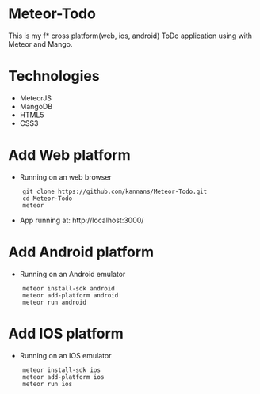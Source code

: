 # Meteor-Todo
This is my  f* cross platform(web, ios, android) ToDo application using with Meteor and Mango.

# Technologies

* MeteorJS
* MangoDB
* HTML5
* CSS3

# Add  Web platform
* Running on an web browser
```
	git clone https://github.com/kannans/Meteor-Todo.git
	cd Meteor-Todo
	meteor
```
* App running at: http://localhost:3000/

# Add Android platform
* Running on an Android emulator
```
	meteor install-sdk android
	meteor add-platform android
	meteor run android
```
# Add IOS platform
* Running on an IOS emulator
```
	meteor install-sdk ios
	meteor add-platform ios
	meteor run ios
```
